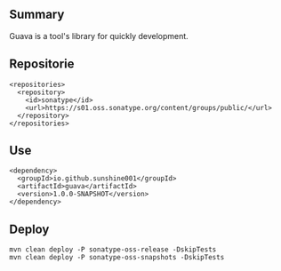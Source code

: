 ## Summary
Guava is a tool's library for quickly development.

## Repositorie
```
<repositories>
  <repository>
    <id>sonatype</id>
    <url>https://s01.oss.sonatype.org/content/groups/public/</url>
  </repository>
</repositories>
```

## Use
```
<dependency>
  <groupId>io.github.sunshine001</groupId>
  <artifactId>guava</artifactId>
  <version>1.0.0-SNAPSHOT</version>
</dependency>
```

## Deploy
```
mvn clean deploy -P sonatype-oss-release -DskipTests
mvn clean deploy -P sonatype-oss-snapshots -DskipTests
``` 

